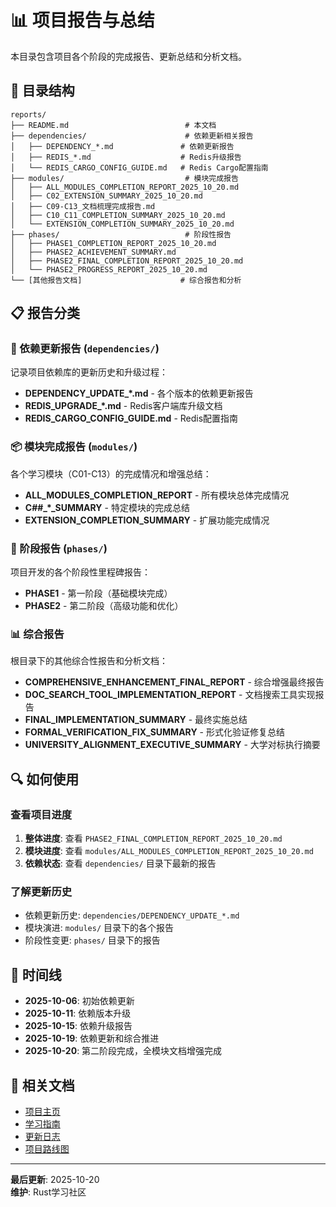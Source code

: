 # 📊 项目报告与总结

本目录包含项目各个阶段的完成报告、更新总结和分析文档。

## 📁 目录结构

```text
reports/
├── README.md                          # 本文档
├── dependencies/                      # 依赖更新相关报告
│   ├── DEPENDENCY_*.md               # 依赖更新报告
│   ├── REDIS_*.md                    # Redis升级报告
│   └── REDIS_CARGO_CONFIG_GUIDE.md   # Redis Cargo配置指南
├── modules/                           # 模块完成报告
│   ├── ALL_MODULES_COMPLETION_REPORT_2025_10_20.md
│   ├── C02_EXTENSION_SUMMARY_2025_10_20.md
│   ├── C09-C13_文档梳理完成报告.md
│   ├── C10_C11_COMPLETION_SUMMARY_2025_10_20.md
│   └── EXTENSION_COMPLETION_SUMMARY_2025_10_20.md
├── phases/                            # 阶段性报告
│   ├── PHASE1_COMPLETION_REPORT_2025_10_20.md
│   ├── PHASE2_ACHIEVEMENT_SUMMARY.md
│   ├── PHASE2_FINAL_COMPLETION_REPORT_2025_10_20.md
│   └── PHASE2_PROGRESS_REPORT_2025_10_20.md
└── [其他报告文档]                      # 综合报告和分析
```

## 📋 报告分类

### 🔧 依赖更新报告 (`dependencies/`)

记录项目依赖库的更新历史和升级过程：

- **DEPENDENCY_UPDATE_*.md** - 各个版本的依赖更新报告
- **REDIS_UPGRADE_*.md** - Redis客户端库升级文档
- **REDIS_CARGO_CONFIG_GUIDE.md** - Redis配置指南

### 📦 模块完成报告 (`modules/`)

各个学习模块（C01-C13）的完成情况和增强总结：

- **ALL_MODULES_COMPLETION_REPORT** - 所有模块总体完成情况
- **C##_*_SUMMARY** - 特定模块的完成总结
- **EXTENSION_COMPLETION_SUMMARY** - 扩展功能完成情况

### 🎯 阶段报告 (`phases/`)

项目开发的各个阶段性里程碑报告：

- **PHASE1** - 第一阶段（基础模块完成）
- **PHASE2** - 第二阶段（高级功能和优化）

### 📊 综合报告

根目录下的其他综合性报告和分析文档：

- **COMPREHENSIVE_ENHANCEMENT_FINAL_REPORT** - 综合增强最终报告
- **DOC_SEARCH_TOOL_IMPLEMENTATION_REPORT** - 文档搜索工具实现报告
- **FINAL_IMPLEMENTATION_SUMMARY** - 最终实施总结
- **FORMAL_VERIFICATION_FIX_SUMMARY** - 形式化验证修复总结
- **UNIVERSITY_ALIGNMENT_EXECUTIVE_SUMMARY** - 大学对标执行摘要

## 🔍 如何使用

### 查看项目进度

1. **整体进度**: 查看 `PHASE2_FINAL_COMPLETION_REPORT_2025_10_20.md`
2. **模块进度**: 查看 `modules/ALL_MODULES_COMPLETION_REPORT_2025_10_20.md`
3. **依赖状态**: 查看 `dependencies/` 目录下最新的报告

### 了解更新历史

- 依赖更新历史: `dependencies/DEPENDENCY_UPDATE_*.md`
- 模块演进: `modules/` 目录下的各个报告
- 阶段性变更: `phases/` 目录下的报告

## 📅 时间线

- **2025-10-06**: 初始依赖更新
- **2025-10-11**: 依赖版本升级
- **2025-10-15**: 依赖升级报告
- **2025-10-19**: 依赖更新和综合推进
- **2025-10-20**: 第二阶段完成，全模块文档增强完成

## 🔗 相关文档

- [项目主页](../README.md)
- [学习指南](../guides/)
- [更新日志](../CHANGELOG.md)
- [项目路线图](../ROADMAP.md)

---

**最后更新**: 2025-10-20  
**维护**: Rust学习社区
